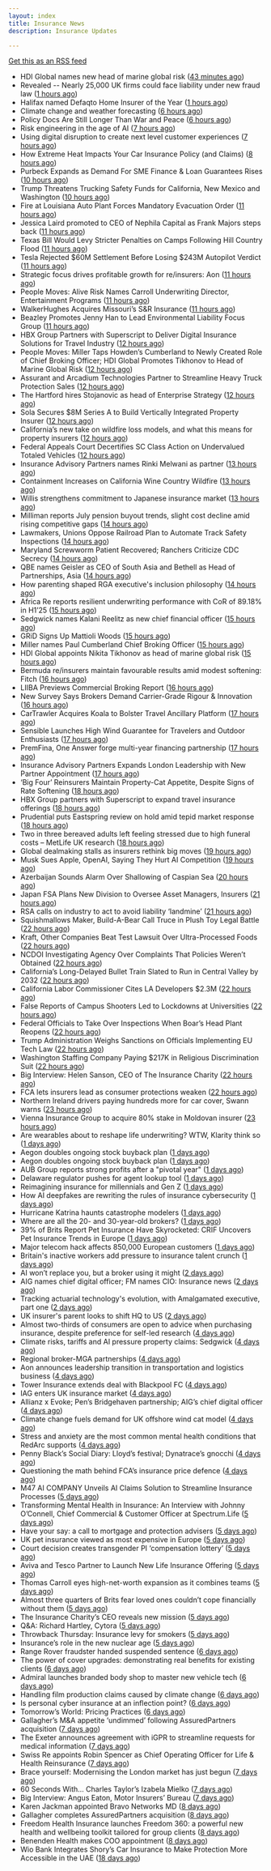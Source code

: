 ```yaml
---
layout: index
title: Insurance News
description: Insurance Updates

---
```


[Get this as an RSS feed](/insurance.rss)

<!-- news_marker starts -->
- HDI Global names new head of marine global risk ([43 minutes ago](https://www.insurancebusinessmag.com/uk/news/breaking-news/hdi-global-names-new-head-of-marine-global-risk-547484.aspx))
- Revealed -- Nearly 25,000 UK firms could face liability under new fraud law ([1 hours ago](https://www.insurancebusinessmag.com/uk/news/breaking-news/revealed--nearly-25000-uk-firms-could-face-liability-under-new-fraud-law-547481.aspx))
- Halifax named Defaqto Home Insurer of the Year ([1 hours ago](https://www.insurancebusinessmag.com/uk/news/breaking-news/halifax-named-defaqto-home-insurer-of-the-year-547480.aspx))
- Climate change and weather forecasting ([6 hours ago](https://www.dig-in.com/list/climate-change-and-weather-forecasting))
- Policy Docs Are Still Longer Than War and Peace ([6 hours ago](https://insurance-edge.net/2025/08/26/policy-docs-are-still-longer-than-war-and-peace/))
- Risk engineering in the age of AI ([7 hours ago](https://www.dig-in.com/opinion/risk-engineering-in-the-age-of-ai))
- Using digital disruption to create next level customer experiences ([7 hours ago](https://www.dig-in.com/opinion/using-digital-disruption-to-improve-customer-experience))
- How Extreme Heat Impacts Your Car Insurance Policy (and Claims) ([8 hours ago](https://insurance-edge.net/2025/08/26/how-extreme-heat-impacts-your-car-insurance-policy-and-claims/))
- Purbeck Expands as Demand For SME Finance & Loan Guarantees Rises ([10 hours ago](https://insurance-edge.net/2025/08/26/purbeck-expands-as-demand-for-sme-finance-loan-guarantees-rises/))
- Trump Threatens Trucking Safety Funds for California, New Mexico and Washington ([10 hours ago](https://www.insurancejournal.com/news/west/2025/08/26/837052.htm))
- Fire at Louisiana Auto Plant Forces Mandatory Evacuation Order ([11 hours ago](https://www.insurancejournal.com/news/southcentral/2025/08/26/837048.htm))
- Jessica Laird promoted to CEO of Nephila Capital as Frank Majors steps back ([11 hours ago](https://www.reinsurancene.ws/jessica-laird-promoted-to-ceo-of-nephila-capital-as-frank-majors-steps-back/))
- Texas Bill Would Levy Stricter Penalties on Camps Following Hill Country Flood ([11 hours ago](https://www.insurancejournal.com/news/southcentral/2025/08/26/837041.htm))
- Tesla Rejected $60M Settlement Before Losing $243M Autopilot Verdict ([11 hours ago](https://www.insurancejournal.com/news/national/2025/08/26/837030.htm))
- Strategic focus drives profitable growth for re/insurers: Aon ([11 hours ago](https://www.reinsurancene.ws/strategic-focus-drives-profitable-growth-for-re-insurers-aon/))
- People Moves: Alive Risk Names Carroll Underwriting Director, Entertainment Programs ([11 hours ago](https://www.insurancejournal.com/news/midwest/2025/08/26/837035.htm))
- WalkerHughes Acquires Missouri’s S&R Insurance ([11 hours ago](https://www.insurancejournal.com/news/midwest/2025/08/26/837029.htm))
- Beazley Promotes Jenny Han to Lead Environmental Liability Focus Group ([11 hours ago](https://www.insurtechinsights.com/beazley-promotes-jenny-han-to-lead-environmental-liability-focus-group/))
- HBX Group Partners with Superscript to Deliver Digital Insurance Solutions for Travel Industry ([12 hours ago](https://www.insurtechinsights.com/hbx-group-partners-with-superscript-to-deliver-digital-insurance-solutions-for-travel-industry/))
- People Moves: Miller Taps Howden’s Cumberland to Newly Created Role of Chief Broking Officer; HDI Global Promotes Tikhonov to Head of Marine Global Risk ([12 hours ago](https://www.insurancejournal.com/news/international/2025/08/26/836987.htm))
- Assurant and Arcadium Technologies Partner to Streamline Heavy Truck Protection Sales ([12 hours ago](https://www.insurtechinsights.com/assurant-and-arcadium-technologies-partner-to-streamline-heavy-truck-protection-sales/))
- The Hartford hires Stojanovic as head of Enterprise Strategy ([12 hours ago](https://www.reinsurancene.ws/the-hartford-hires-stojanovic-as-head-of-enterprise-strategy/))
- Sola Secures $8M Series A to Build Vertically Integrated Property Insurer ([12 hours ago](https://www.insurtechinsights.com/sola-secures-8m-series-a-to-build-vertically-integrated-property-insurer/))
- California’s new take on wildfire loss models, and what this means for property insurers ([12 hours ago](https://www.insurancejournal.com/blogs/cotality/2025/08/26/837006.htm))
- Federal Appeals Court Decertifies SC Class Action on Undervalued Totaled Vehicles ([12 hours ago](https://www.insurancejournal.com/news/southeast/2025/08/26/836998.htm))
- Insurance Advisory Partners names Rinki Melwani as partner ([13 hours ago](https://www.reinsurancene.ws/insurance-advisory-partners-names-rinki-melwani-as-partner/))
- Containment Increases on California Wine Country Wildfire ([13 hours ago](https://www.insurancejournal.com/news/west/2025/08/26/836993.htm))
- Willis strengthens commitment to Japanese insurance market ([13 hours ago](https://www.reinsurancene.ws/willis-strengthens-commitment-to-japanese-insurance-market/))
- Milliman reports July pension buyout trends, slight cost decline amid rising competitive gaps ([14 hours ago](https://www.reinsurancene.ws/milliman-reports-july-pension-buyout-trends-slight-cost-decline-amid-rising-competitive-gaps/))
- Lawmakers, Unions Oppose Railroad Plan to Automate Track Safety Inspections ([14 hours ago](https://www.insurancejournal.com/news/national/2025/08/26/836977.htm))
- Maryland Screwworm Patient Recovered; Ranchers Criticize CDC Secrecy ([14 hours ago](https://www.insurancejournal.com/news/east/2025/08/26/836973.htm))
- QBE names Geisler as CEO of South Asia and Bethell as Head of Partnerships, Asia ([14 hours ago](https://www.reinsurancene.ws/qbe-names-geisler-as-ceo-of-south-asia-and-bethell-as-head-of-partnerships-asia/))
- How parenting shaped RGA executive's inclusion philosophy ([14 hours ago](https://www.insurancebusinessmag.com/uk/news/breaking-news/how-parenting-shaped-rga-executives-inclusion-philosophy-547435.aspx))
- Africa Re reports resilient underwriting performance with CoR of 89.18% in H1’25 ([15 hours ago](https://www.reinsurancene.ws/africa-re-reports-resilient-underwriting-performance-with-cor-of-89-18-in-h125/))
- Sedgwick names Kalani Reelitz as new chief financial officer ([15 hours ago](https://www.insurancebusinessmag.com/uk/news/breaking-news/sedgwick-names-kalani-reelitz-as-new-chief-financial-officer-547413.aspx))
- GRiD Signs Up Mattioli Woods ([15 hours ago](https://insurance-edge.net/2025/08/26/grid-signs-up-mattioli-woods/))
- Miller names Paul Cumberland Chief Broking Officer ([15 hours ago](https://www.reinsurancene.ws/miller-names-paul-cumberland-chief-broking-officer/))
- HDI Global appoints Nikita Tikhonov as head of marine global risk ([15 hours ago](https://www.insurancebusinessmag.com/uk/news/marine/hdi-global-appoints-nikita-tikhonov-as-head-of-marine-global-risk-547401.aspx))
- Bermuda re/insurers maintain favourable results amid modest softening: Fitch ([16 hours ago](https://www.reinsurancene.ws/bermuda-re-insurers-maintain-favourable-results-amid-modest-softening-fitch/))
- LIIBA Previews Commercial Broking Report ([16 hours ago](https://insurance-edge.net/2025/08/26/liiba-previews-commercial-broking-report/))
- New Survey Says Brokers Demand Carrier-Grade Rigour & Innovation ([16 hours ago](https://insurance-edge.net/2025/08/26/new-survey-says-brokers-demand-carrier-grade-rigour-innovation/))
- CarTrawler Acquires Koala to Bolster Travel Ancillary Platform ([17 hours ago](https://www.insurtechinsights.com/cartrawler-acquires-koala-to-bolster-travel-ancillary-platform/))
- Sensible Launches High Wind Guarantee for Travelers and Outdoor Enthusiasts ([17 hours ago](https://www.insurtechinsights.com/sensible-launches-high-wind-guarantee-for-travelers-and-outdoor-enthusiasts/))
- PremFina, One Answer forge multi-year financing partnership ([17 hours ago](https://www.insurancebusinessmag.com/uk/news/breaking-news/premfina-one-answer-forge-multiyear-financing-partnership-547388.aspx))
- Insurance Advisory Partners Expands London Leadership with New Partner Appointment ([17 hours ago](https://www.insurtechinsights.com/insurance-advisory-partners-expands-london-leadership-with-new-partner-appointment/))
- ‘Big Four’ Reinsurers Maintain Property-Cat Appetite, Despite Signs of Rate Softening ([18 hours ago](https://www.insurancejournal.com/news/international/2025/08/26/836962.htm))
- HBX Group partners with Superscript to expand travel insurance offerings ([18 hours ago](https://www.insurancebusinessmag.com/uk/news/travel/hbx-group-partners-with-superscript-to-expand-travel-insurance-offerings-547384.aspx))
- Prudential puts Eastspring review on hold amid tepid market response ([18 hours ago](https://www.insurancebusinessmag.com/uk/news/breaking-news/prudential-puts-eastspring-review-on-hold-amid-tepid-market-response-547380.aspx))
- Two in three bereaved adults left feeling stressed due to high funeral costs – MetLife UK research ([18 hours ago](https://ifamagazine.com/two-in-three-bereaved-adults-left-feeling-stressed-due-to-high-funeral-costs-metlife-uk-research/))
- Global dealmaking stalls as insurers rethink big moves ([19 hours ago](https://www.insurancebusinessmag.com/uk/news/breaking-news/global-dealmaking-stalls-as-insurers-rethink-big-moves-547429.aspx))
- Musk Sues Apple, OpenAI, Saying They Hurt AI Competition ([19 hours ago](https://www.insurancejournal.com/news/national/2025/08/26/836927.htm))
- Azerbaijan Sounds Alarm Over Shallowing of Caspian Sea ([20 hours ago](https://www.insurancejournal.com/news/international/2025/08/26/836954.htm))
- Japan FSA Plans New Division to Oversee Asset Managers, Insurers ([21 hours ago](https://www.insurancejournal.com/news/international/2025/08/26/836945.htm))
- RSA calls on industry to act to avoid liability ‘landmine’ ([21 hours ago](https://www.postonline.co.uk/commercial/7958918/rsa-calls-on-industry-to-act-to-avoid-liability-%E2%80%98landmine%E2%80%99))
- Squishmallows Maker, Build-A-Bear Call Truce in Plush Toy Legal Battle ([22 hours ago](https://www.insurancejournal.com/news/national/2025/08/26/836916.htm))
- Kraft, Other Companies Beat Test Lawsuit Over Ultra-Processed Foods ([22 hours ago](https://www.insurancejournal.com/news/national/2025/08/26/836912.htm))
- NCDOI Investigating Agency Over Complaints That Policies Weren’t Obtained ([22 hours ago](https://www.insurancejournal.com/news/southeast/2025/08/26/836877.htm))
- California’s Long-Delayed Bullet Train Slated to Run in Central Valley by 2032 ([22 hours ago](https://www.insurancejournal.com/news/west/2025/08/26/836898.htm))
- California Labor Commissioner Cites LA Developers $2.3M ([22 hours ago](https://www.insurancejournal.com/news/west/2025/08/26/836761.htm))
- False Reports of Campus Shooters Led to Lockdowns at Universities ([22 hours ago](https://www.insurancejournal.com/news/east/2025/08/26/836935.htm))
- Federal Officials to Take Over Inspections When Boar’s Head Plant Reopens ([22 hours ago](https://www.insurancejournal.com/news/east/2025/08/26/836942.htm))
- Trump Administration Weighs Sanctions on Officials Implementing EU Tech Law ([22 hours ago](https://www.insurancejournal.com/news/international/2025/08/26/836924.htm))
- Washington Staffing Company Paying $217K in Religious Discrimination Suit ([22 hours ago](https://www.insurancejournal.com/news/west/2025/08/26/836758.htm))
- Big Interview: Helen Sanson, CEO of The Insurance Charity ([22 hours ago](https://www.postonline.co.uk/people/7958165/big-interview-helen-sanson-ceo-of-the-insurance-charity))
- FCA lets insurers lead as consumer protections weaken ([22 hours ago](https://www.postonline.co.uk/personal/7958255/fca-lets-insurers-lead-as-consumer-protections-weaken))
- Northern Ireland drivers paying hundreds more for car cover, Swann warns ([23 hours ago](https://www.insurancebusinessmag.com/uk/news/breaking-news/northern-ireland-drivers-paying-hundreds-more-for-car-cover-swann-warns-547341.aspx))
- Vienna Insurance Group to acquire 80% stake in Moldovan insurer ([23 hours ago](https://www.insurancebusinessmag.com/uk/news/breaking-news/vienna-insurance-group-to-acquire-80-stake-in-moldovan-insurer-547339.aspx))
- Are wearables about to reshape life underwriting? WTW, Klarity think so ([1 days ago](https://www.insurancebusinessmag.com/uk/news/breaking-news/are-wearables-about-to-reshape-life-underwriting-wtw-klarity-think-so-547336.aspx))
- Aegon doubles ongoing stock buyback plan ([1 days ago](https://www.insurancebusinessmag.com/uk/news/breaking-news/aegon-doubles-ongoing-stock-buyback-plan-547335.aspx))
- Aegon doubles ongoing stock buyback plan ([1 days ago](https://www.insurancebusinessmag.com/uk/news/breaking-news/aegon-doubles-ongoing-stock-buyback-plan-547334.aspx))
- AUB Group reports strong profits after a "pivotal year" ([1 days ago](https://www.insurancebusinessmag.com/uk/news/breaking-news/aub-group-reports-strong-profits-after-a-pivotal-year-547324.aspx))
- Delaware regulator pushes for agent lookup tool ([1 days ago](https://www.dig-in.com/news/delaware-regulator-pushes-for-agent-lookup-tool))
- Reimagining insurance for millennials and Gen Z ([1 days ago](https://www.dig-in.com/opinion/reimagining-insurance-for-millennials-and-gen-z))
- How AI deepfakes are rewriting the rules of insurance cybersecurity ([1 days ago](https://www.dig-in.com/opinion/ai-deepfakes-rewrite-insurance-cybersecurity-rules))
- Hurricane Katrina haunts catastrophe modelers ([1 days ago](https://www.dig-in.com/articles/hurricane-katrina-haunts-catastrophe-modelers))
- Where are all the 20- and 30-year-old brokers? ([1 days ago](https://www.dig-in.com/advisers/opinion/where-are-all-the-20-and-30-year-old-brokers))
- 39% of Brits Report Pet Insurance Have Skyrocketed: CRIF Uncovers Pet Insurance Trends in Europe ([1 days ago](https://thefintechtimes.com/39-of-brits-report-pet-insurance-have-skyrocketed-crif-uncovers-pet-insurance-trends-in-europe/))
- Major telecom hack affects 850,000 European customers ([1 days ago](https://www.insurancebusinessmag.com/uk/news/cyber/major-telecom-hack-affects-850000-european-customers-547230.aspx))
- Britain's inactive workers add pressure to insurance talent crunch ([1 days ago](https://www.insurancebusinessmag.com/uk/news/breaking-news/britains-inactive-workers-add-pressure-to-insurance-talent-crunch-547229.aspx))
- AI won’t replace you, but a broker using it might ([2 days ago](https://www.insurancebusinessmag.com/uk/news/breaking-news/ai-wont-replace-you-but-a-broker-using-it-might-547270.aspx))
- AIG names chief digital officer; FM names CIO: Insurance news ([2 days ago](https://www.dig-in.com/news/aig-names-chief-digital-officer-fm-names-cio-insurance-news))
- Tracking actuarial technology's evolution, with Amalgamated executive, part one ([2 days ago](https://www.dig-in.com/news/tracking-actuarial-technologys-evolution-part-one))
- UK insurer's parent looks to shift HQ to US ([2 days ago](https://www.insurancebusinessmag.com/uk/news/breaking-news/uk-insurers-parent-looks-to-shift-hq-to-us-547247.aspx))
- Almost two-thirds of consumers are open to advice when purchasing insurance, despite preference for self-led research ([4 days ago](https://ifamagazine.com/almost-two-thirds-of-consumers-are-open-to-advice-when-purchasing-insurance-despite-preference-for-self-led-research/))
- Climate risks, tariffs and AI pressure property claims: Sedgwick ([4 days ago](https://www.insurancebusinessmag.com/uk/news/catastrophe/climate-risks-tariffs-and-ai-pressure-property-claims-sedgwick-547111.aspx))
- Regional broker-MGA partnerships ([4 days ago](https://www.insurancebusinessmag.com/uk/news/columns/regional-brokermga-partnerships-547093.aspx))
- Aon announces leadership transition in transportation and logistics business ([4 days ago](https://www.insurancebusinessmag.com/uk/news/breaking-news/aon-announces-leadership-transition-in-transportation-and-logistics-business-547092.aspx))
- Tower Insurance extends deal with Blackpool FC ([4 days ago](https://www.insurancebusinessmag.com/uk/news/breaking-news/tower-insurance-extends-deal-with-blackpool-fc-547091.aspx))
- IAG enters UK insurance market ([4 days ago](https://www.insurancebusinessmag.com/uk/news/travel/iag-enters-uk-insurance-market-547090.aspx))
- Allianz x Evoke; Pen’s Bridgehaven partnership; AIG’s chief digital officer ([4 days ago](https://www.postonline.co.uk/news/7958917/allianz-x-evoke-pen%E2%80%99s-bridgehaven-partnership-aig%E2%80%99s-chief-digital-officer))
- Climate change fuels demand for UK offshore wind cat model ([4 days ago](https://www.postonline.co.uk/commercial/7958315/climate-change-fuels-demand-for-uk-offshore-wind-cat-model))
- Stress and anxiety are the most common mental health conditions that RedArc supports ([4 days ago](https://ifamagazine.com/stress-and-anxiety-are-the-most-common-mental-health-conditions-that-redarc-supports/))
- Penny Black’s Social Diary: Lloyd’s festival; Dynatrace’s gnocchi ([4 days ago](https://www.postonline.co.uk/people/7958186/penny-black%E2%80%99s-social-diary-lloyd%E2%80%99s-festival-dynatrace%E2%80%99s-gnocchi))
- Questioning the math behind FCA’s insurance price defence ([4 days ago](https://www.postonline.co.uk/regulation/7958257/questioning-the-math-behind-fca%E2%80%99s-insurance-price-defence))
- M47 AI COMPANY Unveils AI Claims Solution to Streamline Insurance Processes ([5 days ago](https://www.insurtechinsights.com/m47-ai-company-unveils-ai-claims-solution-to-streamline-insurance-processes/))
- Transforming Mental Health in Insurance: An Interview with Johnny O’Connell, Chief Commercial & Customer Officer at Spectrum.Life ([5 days ago](https://www.insurtechinsights.com/transforming-mental-health-in-insurance-an-interview-with-johnny-oconnell-chief-commercial-customer-officer-at-spectrum-life/))
- Have your say: a call to mortgage and protection advisers ([5 days ago](https://ifamagazine.com/have-your-say-a-call-to-mortgage-and-protection-advisers/))
- UK pet insurance viewed as most expensive in Europe ([5 days ago](https://www.postonline.co.uk/personal/7958915/uk-pet-insurance-viewed-as-most-expensive-in-europe))
- Court decision creates transgender PI ‘compensation lottery’ ([5 days ago](https://www.postonline.co.uk/personal/7958916/court-decision-creates-transgender-pi-%E2%80%98compensation-lottery%E2%80%99))
- Aviva and Tesco Partner to Launch New Life Insurance Offering ([5 days ago](https://www.insurtechinsights.com/aviva-and-tesco-partner-to-launch-new-life-insurance-offering/))
- Thomas Carroll eyes high-net-worth expansion as it combines teams ([5 days ago](https://www.postonline.co.uk/broker/7958912/thomas-carroll-eyes-high-net-worth-expansion-as-it-combines-teams))
- Almost three quarters of Brits fear loved ones couldn’t cope financially without them ([5 days ago](https://ifamagazine.com/almost-three-quarters-of-brits-fear-loved-ones-couldnt-cope-financially-without-them/))
- The Insurance Charity’s CEO reveals new mission ([5 days ago](https://www.postonline.co.uk/people/7958166/the-insurance-charity%E2%80%99s-ceo-reveals-new-mission))
- Q&A: Richard Hartley, Cytora ([5 days ago](https://www.postonline.co.uk/technology/7958053/qa-richard-hartley-cytora))
- Throwback Thursday: Insurance levy for smokers ([5 days ago](https://www.postonline.co.uk/claims/7956762/throwback-thursday-insurance-levy-for-smokers))
- Insurance’s role in the new nuclear age ([5 days ago](https://www.postonline.co.uk/commercial/7958893/insurance%E2%80%99s-role-in-the-new-nuclear-age))
- Range Rover fraudster handed suspended sentence ([6 days ago](https://www.postonline.co.uk/claims/7958909/range-rover-fraudster-handed-suspended-sentence))
- The power of cover upgrades: demonstrating real benefits for existing clients ([6 days ago](https://ifamagazine.com/the-power-of-cover-upgrades-demonstrating-real-benefits-for-existing-clients/))
- Admiral launches branded body shop to master new vehicle tech ([6 days ago](https://www.postonline.co.uk/claims/7958908/admiral-launches-branded-body-shop-to-master-new-vehicle-tech))
- Handling film production claims caused by climate change ([6 days ago](https://www.postonline.co.uk/claims/7958022/handling-film-production-claims-caused-by-climate-change))
- Is personal cyber insurance at an inflection point? ([6 days ago](https://www.postonline.co.uk/personal/7958123/is-personal-cyber-insurance-at-an-inflection-point))
- Tomorrow’s World: Pricing Practices ([6 days ago](https://www.postonline.co.uk/personal/7958156/tomorrow%E2%80%99s-world-pricing-practices))
- Gallagher’s M&A appetite ‘undimmed’ following AssuredPartners acquisition ([7 days ago](https://www.postonline.co.uk/broker/7958906/gallagher%E2%80%99s-ma-appetite-%E2%80%98undimmed%E2%80%99-following-assuredpartners-acquisition))
- The Exeter announces agreement with iGPR to streamline requests for medical information ([7 days ago](https://ifamagazine.com/the-exeter-announces-agreement-with-igpr-to-streamline-requests-for-medical-information/))
- Swiss Re appoints Robin Spencer as Chief Operating Officer for Life & Health Reinsurance ([7 days ago](https://ifamagazine.com/swiss-re-appoints-robin-spencer-as-chief-operating-officer-for-life-health-reinsurance/))
- Brace yourself: Modernising the London market has just begun ([7 days ago](https://www.postonline.co.uk/lloyd%E2%80%99slondon/7958892/brace-yourself-modernising-the-london-market-has-just-begun))
- 60 Seconds With… Charles Taylor’s Izabela Mielko ([7 days ago](https://www.postonline.co.uk/technology/7957984/60-seconds-with%E2%80%A6-charles-taylor%E2%80%99s-izabela-mielko))
- Big Interview: Angus Eaton, Motor Insurers’ Bureau ([7 days ago](https://www.postonline.co.uk/regulation/7958299/big-interview-angus-eaton-motor-insurers%E2%80%99-bureau))
- Karen Jackman appointed Bravo Networks MD ([8 days ago](https://www.postonline.co.uk/broker/7958905/karen-jackman-appointed-bravo-networks-md))
- Gallagher completes AssuredPartners acquisition ([8 days ago](https://www.postonline.co.uk/broker/7958904/gallagher-completes-assuredpartners-acquisition))
- Freedom Health Insurance launches Freedom 360: a powerful new health and wellbeing toolkit tailored for group clients ([8 days ago](https://ifamagazine.com/freedom-health-insurance-launches-freedom-360-a-powerful-new-health-and-wellbeing-toolkit-tailored-for-group-clients/))
- Benenden Health makes COO appointment ([8 days ago](https://ifamagazine.com/benenden-health-makes-coo-appointment/))
- Wio Bank Integrates Shory’s Car Insurance to Make Protection More Accessible in the UAE ([18 days ago](https://thefintechtimes.com/wio-bank-integrates-shorys-car-insurance-to-make-protection-more-accessible-in-the-uae/))

<!-- news_marker ends -->